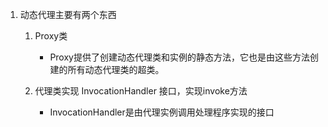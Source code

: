 1.  动态代理主要有两个东西
    1. Proxy类
        - Proxy提供了创建动态代理类和实例的静态方法，它也是由这些方法创建的所有动态代理类的超类。
    
    2.  代理类实现 InvocationHandler 接口，实现invoke方法
        - InvocationHandler是由代理实例调用处理程序实现的接口 
